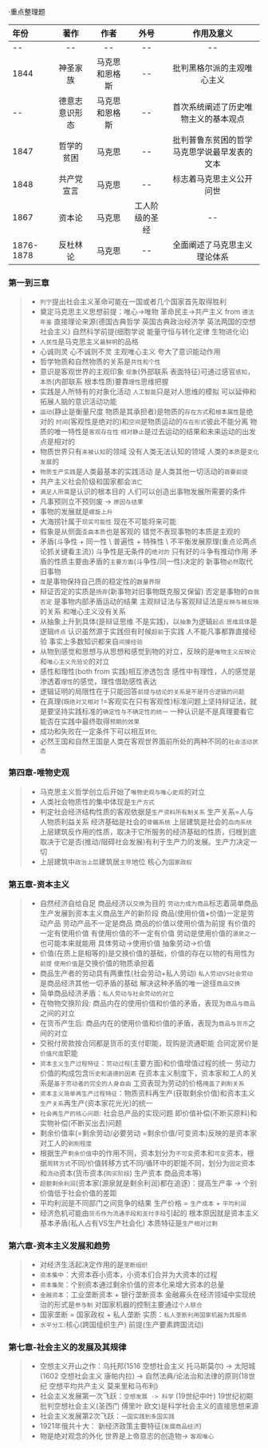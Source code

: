 ·重点整理题

| 年份 | 著作 | 作者 | 外号 | 作用及意义 |
| :--- | :---: | :---: | :---: | :----: |
| -- | -- | -- | -- | -- |
| 1844 | 神圣家族 | 马克思和恩格斯 | -- | 批判黑格尔派的主观唯心主义 |
| -- | 德意志意识形态 | 马克思和恩格斯 | -- | 首次系统阐述了历史唯物主义的基本观点 |
| 1847 | 哲学的贫困 | 马克思 | -- | 批判普鲁东贫困的哲学 马克思学说最早发表的文本 |
| 1848 | 共产党宣言 | 马克思 | -- | 标志着马克思主义公开问世 |
| 1867 | 资本论 | 马克思 | 工人阶级的圣经 | -- |
| 1876-1878 | 反杜林论 | 马克思 | -- | 全面阐述了马克思主义理论体系 |

### 第一到三章
> - `列宁`提出社会主义革命可能在一国或者几个国家首先取得胜利
> - 奠定马克思主义思想前提：唯心->唯物 革命民主->共产主义 from `德法年鉴` 直接理论来源(德国古典哲学 英国古典政治经济学 英法两国的空想社会主义) 自然科学前提(细胞学说 能量守恒与转化定律 生物进化论)
> - `人民性`是马克思主义`最鲜明`的品格
> - 心诚则灵 心不诚则不灵 主观唯心主义 夸大了意识能动作用
> - 哲学物质和自然物质的关系是`共性和个性`
> - 意识是客观世界的主观印象 `现象`(外部联系 表面特征)可通过感官`感知`，`本质`(内部联系 根本性质)要靠`理性`思维把握
> - 实践是人所特有的对象化活动 `人工智能`只是对人思维的模拟 可以延伸和拓展人脑的意识活动功能
> - `运动`(静止是衡量尺度 物质是其承担者)是物质的`存在方式`和`根本属性`是绝对的 `时间`(客观性是绝对的)和`空间`是物质运动的`存在形式`彼此不能分离 物质的唯一特性是`客观存在性` `相对静止`是过去运动的结果和未来运动的出发点是相对的
> - 物质世界只有`未被认知`的领域 没有人类无法认知的领域 人类的`本质`是`变化发展`的
> - `物质生产实践`是人类最基本的实践活动 是人类其他一切活动的`首要前提`
> - 共产主义社会阶级和国家都会`消亡`
> - `满足人所需`是认识的根本目的 人们可以创造出事物发展所需要的条件
> - 凡事预则立不预则废 -> `原因与结果` 
> - 事物的发展就是`螺旋上升`
> - 大海捞针属于`现实可能性` 现在不可能将来可能
> - 假象是从侧面`歪曲本质`也是客观的 错觉不表现事物的本质是主观的
> - 矛盾(斗争性 + 同一性 \ 普遍性 + 特殊性 \ 不平衡发展原理(重点论两点论抓关键看主流)) 斗争性是无条件的`绝对的` 只有好的斗争有推动作用 矛盾的性质主要由矛盾的`主要方面`(斗争性/同一性)决定的 新事物`必然`取代旧事物
> - `度`是事物保持自己质的稳定性的`数量界限`
> - 辩证否定的实质是`扬弃`(新事物对旧事物既克服又保留) 否定是事物的`自我否定` 是事物内部矛盾运动的结果 主观辩证法与客观辩证法是`反映与被反映`的关系 和唯心主义没有关系
> - 从抽象上升到具体(是辩证思维 不是实践)，以`抽象`为逻辑`起点` `思维具体`是逻辑`终点` 认识虽然源于实践但有时候`超前`于实践 人不能凡事都靠直接经验 事实上多数知识都来自`间接经验`
> - 从物到感觉和思想与从思想和感觉到物的对立，反映的是`唯物主义反映论`和`唯心主义先验论`的对立
> - 感性和理性(both from 实践)相互渗透包含 感性中有理性，人的感觉是渗透着`理性`的感觉，理性借助感性表达
> - 逻辑证明的局限性在于只能回答`前提与结论的关系是不是符合逻辑的问题`
> - 在真理(`既绝对又相对` !=客观实在只有客观性)标准问题上坚持辩证法，就是要坚持实践标准的`确定性与不确定性的统一` 一种认识是不是真理要看它能否在实践中最终取得`预期的效果` 
> - 成功和失败在一定条件下可以相互`转化`
> - 必然王国和自然王国是人类在客观世界面前所处的两种不同的`社会活动状态`

### 第四章-唯物史观
> - 马克思主义哲学创立后开始了`唯物史观与唯心史观`的对立
> - 人类社会物质性的集中体现是`生产方式`
> - 判定社会经济结构性质的客观依据是`生产资料所有制关系` 生产关系=人与人物质利益关系 经济基础是社会的`骨骼系统` 上层建筑是社会的`血肉系统` 上层建筑反作用的性质，取决于它所服务的经济基础的性质，归根到底取决于它是否(推动/阻碍社会发展)有利于生产力的发展。生产力决定一切
> - 上层建筑中`政治上层`建筑居`主导`地位 核心为`国家政权`

### 第五章-资本主义
> - 自然经济自给自足 商品经济以`交换`为目的 `劳动力成为商品`标志着简单商品生产发展到资本主义商品生产的新阶段 商品(使用价值+价值)一定是劳动产品 劳动产品不一定是商品 商品的价值以使用价值为前提 有价值的一定有使用价值 有使用价值的不一定有价值 劳动是使用价值的`源泉之一`也可能本来就能用 具体劳动->使用价值 抽象劳动->价值
> - 价值(在质上是相等的)是交换价值的基础，价值的存在以物的有用性为`前提` `使用价值`是交换价值的物质承担着
> - 商品生产者的劳动具有两重性(社会劳动+私人劳动) `私人劳动VS社会劳动`是商品经济其他一切矛盾的基础 解决这种矛盾的唯一途径`商品交换`
> - 简单商品经济矛盾：`私人劳动与社会劳动的对立`
> - 在物物交换阶段: 商品内在的使用价值和价值的矛盾，表现为`商品与商品`之间的对立
> - 在货币产生后: 商品内在的使用价值和价值的矛盾，表现为`商品与货币`之间的对立
> - 交税付房款按合同都是货币的支付职能，现购是流通职能 合同定房价是`价值尺度`职能
> - `资本主义生产过程特征`：`劳动过程`(主要方面)和价值增值过程的统一 劳动力价值的构成包含`历史和道德的因素` 在资本主义制度下，资本家和工人的关系是`基于劳动者的完全的人身自由` 工资表现为劳动的价格`掩盖了剥削关系`
> - `资本主义简单再生产过程特征`：物质资料再生产(获取剩余价值)和资本主义`生产关系`再生产(资本家花光光)的统一
> - `社会再生产的核心问题`: 社会总产品的实现问题 即价值补偿(不断买原料)和实物补偿(不断买出去)问题
> - 剩余价值率(=剩余劳动/必要劳动 =剩余价值/可变资本)反映的是资本家对工人的`剥削程度`
> - 根据生产`剩余价值`中的作用不同，资本划分为`不可变`资本和`可变`资本，根据`周转方式`不同/价值转移方式不同/循环中的职能不同，划分为`固定`资本和`流动`资本(货币资本(`购买阶段`) 生产资本 商品资本等)
> - `超额剩余利润`(资本家(源泉就是剩余利润)都在追逐)：提高生产率 -> 个别价值低于社会价值的差距 
> - 平均利润是不同部门之间竞争的结果 生产价格 = `生产成本` + `平均利润`
> - 经济危机可能由`货币作为流通手段和支付手段`引起的 根本原因就是资本主义基本矛盾(私人占有VS生产社会化) 本质特征是`生产相对过剩`

### 第六章-资本主义发展和趋势
> - 对经济生活起决定作用的是`垄断组织`
> - `资本集中`：大资本吞小资本，小资本们合并为大资本的过程
> - `资本集聚`：个别资本通过剩余价值的资本化来增大资本的总量
> - `金融资本`：工业垄断资本 + 银行垄断资本 金融寡头在经济领域中实现统治的形式是`参与制` 对国家机器的控制主要通过`个人联合`
> - 国家垄断 = 国家政权 + 私人垄断 实质：`私人垄断利用国家机器为其服务`
> - `水平分工`:核心(跨国组织生产) 前提(生产要素跨国流动)

### 第七章-社会主义的发展及其规律
> - 空想主义开山之作：乌托邦(1516 空想社会主义 托马斯莫尔) -> 太阳城(1602 空想社会主义 康帕内拉) -> 自然法典/论法治和法律的原则(18世纪 空想平均共产主义 莫来里和马布利)
> - 社会主义发展第一次飞跃：`空想发展 -> 科学` (19世纪中叶) 19世纪初期批判空想社会主义(圣西门 傅里叶 欧文)是科学社会主义的直接思想来源
> - 社会主义发展第2次飞跃：`一国实践到多国实践`
> - 1921年俄共十大： 新经济政策主要特征(`发展商品经济`)
> - 物是绝对观念的外化 世界是上帝意志的创造物-> `客观唯心`
